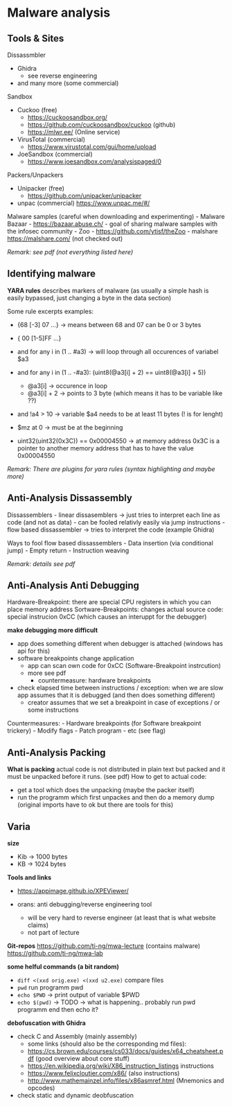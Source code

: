 # Malware analysis

## Tools & Sites

Dissassmbler
- Ghidra
    - see reverse engineering
- and many more (some commercial)

Sandbox
- Cuckoo (free)
    - https://cuckoosandbox.org/
    - https://github.com/cuckoosandbox/cuckoo  (github)
    - https://mlwr.ee/ (Online service)
- VirusTotal (commercial)
    - https://www.virustotal.com/gui/home/upload
- JoeSandbox (commercial)
    - https://www.joesandbox.com/analysispaged/0


Packers/Unpackers
- Unipacker (free)
    - https://github.com/unipacker/unipacker
- unpac (commercial)
    https://www.unpac.me/#/


Malware samples (careful when downloading and experimenting)
    - Malware Bazaar
        - https://bazaar.abuse.ch/
        - goal of sharing malware samples with the infosec community
    - Zoo
        - https://github.com/ytisf/theZoo
    - malshare
        https://malshare.com/ 
        (not checked out)


*Remark: see pdf (not everything listed here)*


## Identifying malware


**YARA rules**
describes markers of malware (as usually a simple hash is easily bypassed, just changing a byte in the data section)

Some rule excerpts examples: 
-  {68 [-3] 07 ...}     -> means between 68 and 07 can be 0 or 3 bytes
- { 00 [1-5]FF ...}
- and for any i in (1 .. #a3)         ->   will loop through all occurences of variabel $a3
- and for any i in (1 .. -#a3): (uint8(@a3[i] + 2) == uint8(@a3[i] + 5))
    - @a3[i]  -> occurence in loop
    - @a3[i] + 2 -> points to 3 byte (which means it has to be variable like ??)
- and !a4 > 10   -> variable $a4 needs to be at least 11 bytes (! is for lenght) 

- $mz at 0     -> must be at the beginning
- uint32(uint32(0x3C)) == 0x00004550   -> at memory address 0x3C is a pointer to another memory address that has to have the value  0x00004550


*Remark: There are plugins for yara rules (syntax highlighting and maybe more)*

## Anti-Analysis Dissassembly

Dissassemblers
    - linear dissasemblers -> just tries to interpret each line as code (and not as data)
        - can be fooled relativly easily via jump instructions
    - flow based dissassembler -> tries to interpret the code (example Ghidra)

Ways to fool flow based dissassemblers
    - Data insertion (via conditional jump)
    - Empty return
    - Instruction weaving

*Remark: details see pdf*


## Anti-Analysis Anti Debugging

Hardware-Breakpoint: there are special CPU registers in which you can place memory address
Sortware-Breakpoints: changes actual source code: special instrucion 0xCC  (which causes an interuppt for the debugger)


**make debugging more difficult**
- app does something different when debugger is attached (windows has api for this)
- software breakpoints change application
    - app can scan own code for 0xCC (Software-Breakpoint instrcution)
    - more see pdf
        - countermeasure: hardware breakpoints
- check elapsed time between instructions / exception: when we are slow app assumes that it is debugged (and then does something different)
    - creator assumes that we set a breakpoint in case of exceptions / or some instructions

Countermeasures: 
    - Hardware breakpoints (for Software breakpoint trickery)
    - Modify flags
    - Patch program
    - etc (see flag)



## Anti-Analysis Packing

**What is packing**
actual code is not distributed in plain text but packed and it must be unpacked before it runs. (see pdf)
How to get to actual code: 
- get a tool which does the unpacking (maybe the packer itself)
- run the programm which first unpackes and then do a memory dump (original imports have to ok but there are tools for this)


## Varia

**size**
- Kib -> 1000 bytes
- KB -> 1024 bytes


**Tools and links**
- https://appimage.github.io/XPEViewer/

- orans: anti debugging/reverse engineering tool 
    - will be very hard to reverse engineer (at least that is what website claims)
    - not part of lecture

**Git-repos**
https://github.com/ti-ng/mwa-lecture  (contains malware)
https://github.com/ti-ng/mwa-lab



**some helful commands (a bit random)**
- `diff <(xxd orig.exe) <(xxd u2.exe)` compare files
- `pwd` run programm pwd
- `echo $PWD` -> print output of variable $PWD
- `echo $(pwd)` -> TODO ->  what is happening.. probably run pwd programm end then echo it?

**debofuscation with Ghidra**
- check C and Assembly (mainly assembly)
    - some links (should also be the corresponding md files):
    - https://cs.brown.edu/courses/cs033/docs/guides/x64_cheatsheet.pdf (good overview about core stuff)
    - https://en.wikipedia.org/wiki/X86_instruction_listings instructions
    - https://www.felixcloutier.com/x86/ (also instructions)
    - http://www.mathemainzel.info/files/x86asmref.html (Mnemonics and opcodes)
- check static and dynamic deobfuscation
